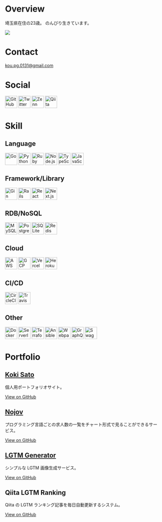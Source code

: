 # Overview

埼玉県在住の23歳。
のんびり生きています。

[<img src="https://github-readme-stats.vercel.app/api?username=kou-pg-0131&show_icons=true&theme=dark"/>](https://github.com/kou-pg-0131?tab=repositories)

# Contact

[kou.pg.0131@gmail.com](mailto:kou.pg.0131@gmail.com)
# Social

[<img src="https://kou-pg.com/images/socials/github.svg" alt="GitHub" width="40" height="40"/>](https://github.com/kou-pg-0131)
[<img src="https://kou-pg.com/images/socials/twitter.svg" alt="Twitter" width="40" height="40"/>](https://twitter.com/kou_pg_0131)
[<img src="https://kou-pg.com/images/socials/zenn.svg" alt="Zenn" width="40" height="40"/>](https://zenn.dev/kou_pg_0131)
[<img src="https://kou-pg.com/images/socials/qiita.png" alt="Qiita" width="40" height="40"/>](https://qiita.com/kou_pg_0131)
# Skill

## Language

[<img src="https://kou-pg.com/images/skills/go.svg" alt="Go" width="40" height="40"/>](https://golang.org/)
[<img src="https://kou-pg.com/images/skills/python.svg" alt="Python" width="40" height="40"/>](https://www.python.org/)
[<img src="https://kou-pg.com/images/skills/ruby.svg" alt="Ruby" width="40" height="40"/>](https://www.ruby-lang.org/ja/)
[<img src="https://kou-pg.com/images/skills/nodejs.svg" alt="Node.js" width="40" height="40"/>](https://nodejs.org/en/)
[<img src="https://kou-pg.com/images/skills/typescript.svg" alt="TypeScript" width="40" height="40"/>](https://www.typescriptlang.org/)
[<img src="https://kou-pg.com/images/skills/javascript.svg" alt="JavaScript" width="40" height="40"/>](https://developer.mozilla.org/en-US/docs/Web/JavaScript)
## Framework/Library

[<img src="https://kou-pg.com/images/skills/gin.svg" alt="Gin" width="40" height="40"/>](https://gin-gonic.com/)
[<img src="https://kou-pg.com/images/skills/rails.svg" alt="Rails" width="40" height="40"/>](https://rubyonrails.org/)
[<img src="https://kou-pg.com/images/skills/react.svg" alt="React" width="40" height="40"/>](https://reactjs.org/)
[<img src="https://kou-pg.com/images/skills/nextjs.svg" alt="Next.js" width="40" height="40"/>](https://nextjs.org/)
## RDB/NoSQL

[<img src="https://kou-pg.com/images/skills/mysql.svg" alt="MySQL" width="40" height="40"/>](https://www.mysql.com/)
[<img src="https://kou-pg.com/images/skills/postgresql.svg" alt="PostgreSQL" width="40" height="40"/>](https://www.postgresql.org/)
[<img src="https://kou-pg.com/images/skills/sqlite.svg" alt="SQLite" width="40" height="40"/>](http://www.sqlite.org/)
[<img src="https://kou-pg.com/images/skills/redis.svg" alt="Redis" width="40" height="40"/>](https://redis.io/)
## Cloud

[<img src="https://kou-pg.com/images/skills/aws.svg" alt="AWS" width="40" height="40"/>](https://aws.amazon.com)
[<img src="https://kou-pg.com/images/skills/gcp.svg" alt="GCP" width="40" height="40"/>](https://console.cloud.google.com)
[<img src="https://kou-pg.com/images/skills/vercel.svg" alt="Vercel" width="40" height="40"/>](https://vercel.com)
[<img src="https://kou-pg.com/images/skills/heroku.svg" alt="Heroku" width="40" height="40"/>](https://www.heroku.com/)
## CI/CD

[<img src="https://kou-pg.com/images/skills/circleci.svg" alt="CircleCI" width="40" height="40"/>](https://circleci.com/)
[<img src="https://kou-pg.com/images/skills/travis-ci.svg" alt="Travis CI" width="40" height="40"/>](https://www.travis-ci.com/)
## Other

[<img src="https://kou-pg.com/images/skills/docker.svg" alt="Docker" width="40" height="40"/>](https://www.docker.com/)
[<img src="https://kou-pg.com/images/skills/serverless.svg" alt="Serverless" width="40" height="40"/>](https://www.serverless.com/)
[<img src="https://kou-pg.com/images/skills/terraform.svg" alt="Terraform" width="40" height="40"/>](https://www.terraform.io/)
[<img src="https://kou-pg.com/images/skills/ansible.svg" alt="Ansible" width="40" height="40"/>](https://www.ansible.com/)
[<img src="https://kou-pg.com/images/skills/webpack.svg" alt="Webpack" width="40" height="40"/>](https://webpack.js.org/)
[<img src="https://kou-pg.com/images/skills/graphql.svg" alt="GraphQL" width="40" height="40"/>](https://graphql.org/)
[<img src="https://kou-pg.com/images/skills/swagger.svg" alt="Swagger" width="40" height="40"/>](https://swagger.io/)
# Portfolio

## [Koki Sato](https://kou-pg.com)

個人用ポートフォリオサイト。

[View on GitHub](https://github.com/kou-pg-0131/portfolio)
## [Nojov](https://nojov.kou-pg.com)

プログラミング言語ごとの求人数の一覧をチャート形式で見ることができるサービス。

[View on GitHub](https://github.com/kou-pg-0131/nojov)
## [LGTM Generator](https://lgtm-generator.kou-pg.com)

シンプルな LGTM 画像生成サービス。

[View on GitHub](https://github.com/kou-pg-0131/lgtm-generator-ui)
## Qiita LGTM Ranking

Qiita の LGTM ランキング記事を毎日自動更新するシステム。

[View on GitHub](https://github.com/kou-pg-0131/qiita-lgtm-ranking)